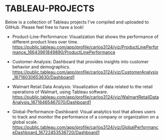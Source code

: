 # TABLEAU-PROJECTS

Below is a collection of Tableau projects I've compiled and uploaded to GitHub. Please feel free to have a look!

- Product-Line-Performance: Visualization that shows the performance of different product lines over time.
 https://public.tableau.com/app/profile/carlos3124/viz/ProductLinePerformance_16643961849890/ProductLinePerformance

- Customer-Analysis: Dashboard that provides insights into customer behavior and demographics.
 https://public.tableau.com/app/profile/carlos3124/viz/CustomerAnalysis_16716030653630/Dashboard1

- Walmart Retail Data Analysis: Visualization of data related to the retail operations of Walmart, using Tableau software. https://public.tableau.com/app/profile/carlos3124/viz/WalmartRetailDataAnalysis_16716465467070/Dashboard1

- Global-Performance-Dashboard: Visual analytics tool that allows users to track and monitor the performance of a company or organization on a global scale. https://public.tableau.com/app/profile/carlos3124/viz/GlobalPerformanceDashboard_16722453536720/Dashboard1
